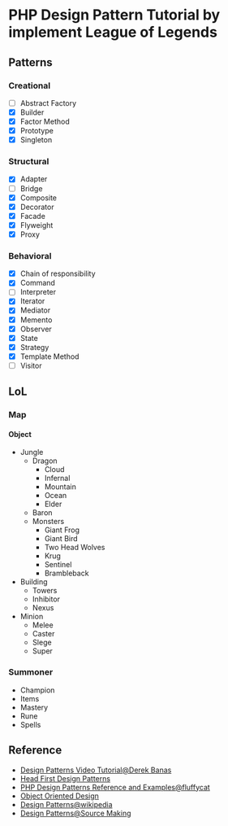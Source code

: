 # PHP Design Pattern Tutorial by implement League of Legends

## Patterns

### Creational

* [ ] Abstract Factory
* [x] Builder
* [x] Factor Method
* [x] Prototype
* [x] Singleton

### Structural

* [x] Adapter
* [ ] Bridge
* [x] Composite
* [x] Decorator
* [x] Facade
* [x] Flyweight
* [x] Proxy

### Behavioral

* [x] Chain of responsibility
* [x] Command
* [ ] Interpreter
* [x] Iterator
* [x] Mediator
* [x] Memento
* [x] Observer
* [x] State
* [x] Strategy
* [x] Template Method
* [ ] Visitor

## LoL

### Map

#### Object

* Jungle
  * Dragon
    * Cloud
    * Infernal
    * Mountain
    * Ocean
    * Elder
  * Baron
  * Monsters
    * Giant Frog
    * Giant Bird
    * Two Head Wolves
    * Krug
    * Sentinel
    * Brambleback
* Building
  * Towers
  * Inhibitor
  * Nexus
* Minion
  * Melee
  * Caster
  * Slege
  * Super

### Summoner

* Champion
* Items
* Mastery
* Rune
* Spells

## Reference

* [Design Patterns Video Tutorial@Derek Banas](https://www.youtube.com/playlist?list=PLF206E906175C7E07)
* [Head First Design Patterns](http://shop.oreilly.com/product/9780596007126.do)
* [PHP Design Patterns Reference and Examples@fluffycat](http://www.fluffycat.com/PHP-Design-Patterns/)
* [Object Oriented Design](http://www.oodesign.com/flyweight-pattern.html)
* [Design Patterns@wikipedia](https://en.wikipedia.org/wiki/Design_Patterns)
* [Design Patterns@Source Making](https://sourcemaking.com/design_patterns)